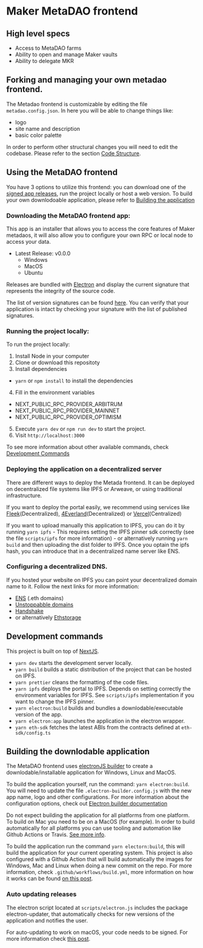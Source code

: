 # Maker MetaDAO frontend

## High level specs

- Access to MetaDAO farms
- Ability to open and manage Maker vaults
- Ability to delegate MKR

## Forking and managing your own metadao frontend.

The Metadao frontend is customizable by editing the file `metadao.config.json`. In here you will be able to change things like:

- logo
- site name and description
- basic color palette

In order to perform other structural changes you will need to edit the codebase. Please refer to the section [Code Structure](#code-structure).

## Using the MetaDAO frontend

You have 3 options to utilize this frontend: you can download one of the [signed app releases](TBD), run the project locally or host a web version.
To build your own downlodoable application, please refer to [Building the application](#building)

### Downloading the MetaDAO frontend app:

This app is an installer that allows you to access the core features of Maker metadaos, it will also allow you to configure your own RPC or local node to access your data.

- Latest Release: v0.0.0
  - Windows
  - MacOS
  - Ubuntu

Releases are bundled with [Electron](https://www.electronjs.org/) and display the current signature that represents the integrity of the source code.

The list of version signatures can be found [here](TBD). You can verify that your application is intact by checking your signature with the list of published signatures.

### Running the project locally:

To run the project locally:

1. Install Node in your computer
2. Clone or download this repositoty
3. Install dependencies

- `yarn` or `npm install` to install the dependencies

4. Fill in the environment variables

- NEXT_PUBLIC_RPC_PROVIDER_ARBITRUM
- NEXT_PUBLIC_RPC_PROVIDER_MAINNET
- NEXT_PUBLIC_RPC_PROVIDER_OPTIMISM

5. Execute `yarn dev` or `npm run dev` to start the project.
6. Visit `http://localhost:3000`

To see more information about other available commands, check [Development Commands](#development-commands)

### Deploying the application on a decentralized server

There are different ways to deploy the Metada frontend. It can be deployed on decentralized file systems like IPFS or Arweave, or using traditional infrastructure.

If you want to deploy the portal easily, we recommend using services like [Fleek](https://fleek.co/)(Decentralized), [4Everland](https://www.4everland.org/)(Decentralized) or [Vercel](https://vercel.org)(Centralized)

If you want to upload manually this application to IPFS, you can do it by running `yarn ipfs` - This requires setting the IPFS pinner sdk correctly (see the file `scripts/ipfs` for more information) - or alternatively running `yarn build` and then uploading the dist folder to IPFS.
Once you optain the ipfs hash, you can introduce that in a decentralized name server like ENS.

### Configuring a decentralized DNS.

If you hosted your website on IPFS you can point your decentralized domain name to it. Follow the next links for more information:

- [ENS](https://docs.ipfs.tech/how-to/websites-on-ipfs/link-a-domain/) (.eth domains)
- [Unstoppabble domains](https://docs.unstoppabledomains.com/d-websites/connect-ipfs/)
- [Handshake](https://docs.ipfs.tech/how-to/websites-on-ipfs/link-a-domain/#handshake)
- or alternatively [Ethstorage](https://www.youtube.com/watch?v=rRI-3RV_JHw)

## Development commands

This project is built on top of [NextJS](https://nextjs.org/).

- `yarn dev` starts the development server locally.
- `yarn build` builds a static distribution of the project that can be hosted on IPFS.
- `yarn prettier` cleans the formatting of the code files.
- `yarn ipfs` deploys the portal to IPFS. Depends on setting correctly the environment variables for IPFS. See `scripts/ipfs` implementation if you want to change the IPFS pinner.
- `yarn electron:build` builds and bundles a downlodable/executable version of the app.
- `yarn electron:app` launches the application in the electron wrapper.
- `yarn eth-sdk` fetches the latest ABIs from the contracts defined at `eth-sdk/config.ts`


## Building the downlodable application

The MetaDAO frontend uses [electronJS builder](https://www.electron.build/) to create a downlodable/installable application for Windows, Linux and MacOS.

To build the application yourself, run the command: `yarn electron:build`. You will need to update the file `.electron-builder.config.js` with the new app name, logo and other configurations. For more information about the configuration options, check out [Electron builder documentation](https://www.electron.build/configuration/configuration)

Do not expect building the application for all platforms from one platform. To build on Mac you need to be on a MacOS (for example). In order to build automatically for all platforms you can use tooling and automation like Github Actions or Travis. [See more info](https://www.electron.build/multi-platform-build.html).

To build the application run the command `yarn electorn:build`, this will build the application for your current operating system.
This project is also configured with a Github Action that will build automatically the images for Windows, Mac and Linux when doing a new commit on the repo. For more information, check `.github/workflows/build.yml`, more information on how it works can be found [on this post](https://samuelmeuli.com/blog/2019-11-17-automating-the-release-of-electron-apps/).


 ### Auto updating releases

 The electron script located at `scripts/electron.js` includes the package electron-updater, that automatically checks for new versions of the application and notifies the user. 

 For auto-updating to work on macOS, your code needs to be signed. For more information check [this post](https://samuelmeuli.com/blog/2019-04-07-packaging-and-publishing-an-electron-app/).